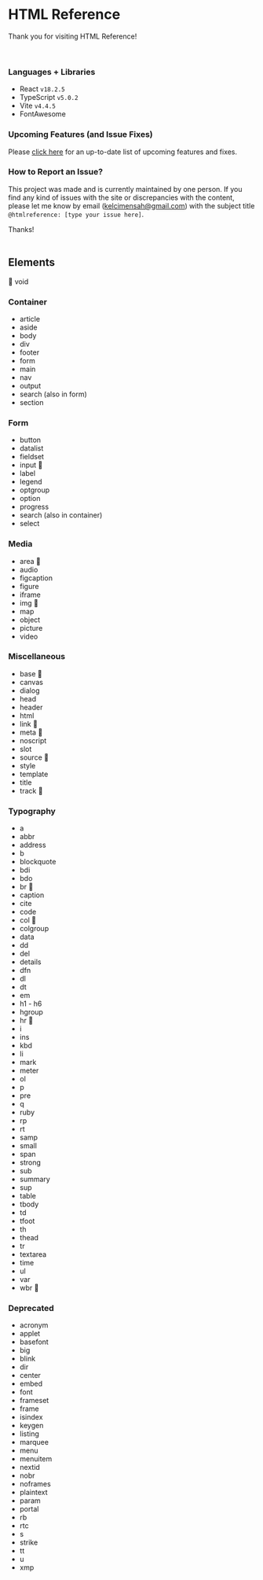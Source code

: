 # HTML Reference
Thank you for visiting HTML Reference!

<br>

### Languages + Libraries
* React `v18.2.5`
* TypeScript `v5.0.2`
* Vite `v4.4.5`
* FontAwesome


### Upcoming Features (and Issue Fixes)
Please [click here](https://kelcisayshello.notion.site/0667e2d701a54363a38e87b5dac46c18?v=6d7fffe0a2294eae829ef47d9113c5d9&pvs=4) for an up-to-date list of upcoming features and fixes.

### How to Report an Issue?
This project was made and is currently maintained by one person. If you find any kind of issues with the site or discrepancies with the content, please let me know by email ([kelcimensah@gmail.com](mailto:kelcimensah@gmail.com)) with the subject title `@htmlreference: [type your issue here]`. 

Thanks!
<br><br>

## Elements
🔵 void
### Container
* article
* aside
* body
* div
* footer
* form
* main
* nav
* output
* search (also in form)
* section 
### Form
* button
* datalist
* fieldset
* input 🔵
* label
* legend
* optgroup
* option
* progress
* search (also in container)
* select
### Media
* area 🔵
* audio
* figcaption
* figure
* iframe
* img 🔵
* map
* object
* picture
* video
### Miscellaneous
* base 🔵
* canvas
* dialog
* head
* header
* html
* link 🔵
* meta 🔵
* noscript
* slot
* source 🔵
* style
* template
* title
* track 🔵
### Typography
* a
* abbr
* address
* b
* blockquote
* bdi
* bdo
* br 🔵
* caption
* cite
* code
* col 🔵
* colgroup
* data
* dd
* del
* details
* dfn
* dl
* dt
* em
* h1 - h6
* hgroup
* hr 🔵
* i
* ins
* kbd
* li
* mark
* meter
* ol
* p
* pre
* q
* ruby
* rp
* rt
* samp
* small
* span
* strong
* sub
* summary
* sup
* table
* tbody
* td
* tfoot
* th
* thead
* tr
* textarea
* time
* ul
* var
* wbr 🔵
### Deprecated
* acronym
* applet
* basefont
* big
* blink
* dir
* center
* embed
* font
* frameset
* frame
* isindex
* keygen
* listing
* marquee
* menu
* menuitem
* nextid
* nobr
* noframes
* plaintext
* param
* portal
* rb
* rtc
* s
* strike
* tt
* u
* xmp